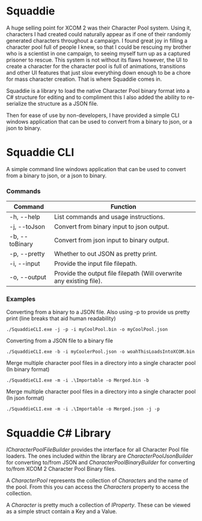 # Squaddie

A huge selling point for XCOM 2 was their Character Pool system. Using it, characters I had created could naturally appear as if one of their randomly generated characters throughout a campaign. I found great joy in filling a character pool full of people I knew, so that I could be rescuing my brother who is a scientist in one campaign, to seeing myself turn up as a captured prisoner to rescue. This system is not without its flaws however, the UI to create a character for the character pool is full of animations, transitions and other UI features that just slow everything down enough to be a chore for mass character creation. That is where Squaddie comes in.

Squaddie is a library to load the native Character Pool binary format into a C# structure for editing and to compliment this I also added the ability to re-serialize the structure as a JSON file.

Then for ease of use by non-developers, I have provided a simple CLI windows application that can be used to convert from a binary to json, or a json to binary.

  
# Squaddie CLI
A simple command line windows application that can be used to convert from a binary to json, or a json to binary.

### Commands
|Command| Function |
|--|--|
|-h, --help| List commands and usage instructions. |
|-j, --toJson| Convert from binary input to json output. |
|-b, --toBinary| Convert from json input to binary output. |
|-p, --pretty| Whether to out JSON as pretty print. |
|-i, --input| Provide the input file filepath. |
|-o, --output| Provide the output file filepath (Will overwrite any existing file). |

### Examples

Converting from a binary to a JSON file. Also using -p to provide us pretty print (line breaks that aid human readability)

    ./SquaddieCLI.exe -j -p -i myCoolPool.bin -o myCoolPool.json

Converting from a JSON file to a binary file

    ./SquaddieCLI.exe -b -i myCoolerPool.json -o woahThisLoadsIntoXCOM.bin

Merge multiple character pool files in a directory into a single character pool (In binary format)

    ./SquaddieCLI.exe -m -i .\Importable -o Merged.bin -b

Merge multiple character pool files in a directory into a single character pool (In json format)

    ./SquaddieCLI.exe -m -i .\Importable -o Merged.json -j -p


# Squaddie C# Library
*ICharacterPoolFileBuilder* provides the interface for all Character Pool file loaders. The ones included within the library are *CharacterPoolJsonBuilder* for converting to/from JSON and *CharacterPoolBinaryBuilder*  for converting to/from XCOM 2 Character Pool Binary files.

A *CharacterPool* represents the collection of *Character*s and the name of the pool. From this you can access the *Characters* property to access the collection.

A *Character* is pretty much a collection of *IProperty*. These can be viewed as a simple struct contain a Key and a Value. 